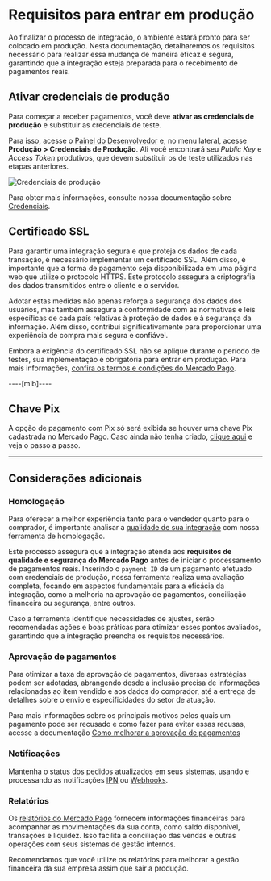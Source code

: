 # Requisitos para entrar em produção

Ao finalizar o processo de integração, o ambiente estará pronto para ser colocado em produção. Nesta documentação, detalharemos os requisitos necessário para realizar essa mudança de maneira eficaz e segura, garantindo que a integração esteja preparada para o recebimento de pagamentos reais.

## Ativar credenciais de produção

Para começar a receber pagamentos, você deve **ativar as credenciais de produção** e substituir as credenciais de teste. 

Para isso, acesse o [Painel do Desenvolvedor](https://www.mercadopago[FAKER][URL][DOMAIN]/settings/account/credentials) e, no menu lateral, acesse **Produção > Credenciais de Produção**. Ali você encontrará seu _Public Key_ e _Access Token_ produtivos, que devem substituir os de teste utilizados nas etapas anteriores.

![Credenciais de produção](woocomerce/test-prod-credentials.png)

Para obter mais informações, consulte nossa documentação sobre [Credenciais](/developers/pt/guides/additional-content/your-integrations/credentials).

## Certificado SSL

Para garantir uma integração segura e que proteja os dados de cada transação, é necessário implementar um certificado SSL. Além disso, é importante que a forma de pagamento seja disponibilizada em uma página web que utilize o protocolo HTTPS. Este protocolo assegura a criptografia dos dados transmitidos entre o cliente e o servidor.

Adotar estas medidas não apenas reforça a segurança dos dados dos usuários, mas também assegura a conformidade com as normativas e leis específicas de cada país relativas à proteção de dados e à segurança da informação. Além disso, contribui significativamente para proporcionar uma experiência de compra mais segura e confiável.

Embora a exigência do certificado SSL não se aplique durante o período de testes, sua implementação é obrigatória para entrar em produção. Para mais informações, [confira os termos e condições do Mercado Pago](/developers/pt/guides/resources/legal/terms-and-conditions).

----[mlb]----
## Chave Pix

A opção de pagamento com Pix só será exibida se houver uma chave Pix cadastrada no Mercado Pago. Caso ainda não tenha criado, [clique aqui](https://www.youtube.com/watch?v=60tApKYVnkA) e veja o passo a passo.

------------

## Considerações adicionais

### Homologação

Para oferecer a melhor experiência tanto para o vendedor quanto para o comprador, é importante analisar a [qualidade de sua integração](/developers/pt/guides/additional-content/homologator/homologator) com nossa ferramenta de homologação. 

Este processo assegura que a integração atenda aos **requisitos de qualidade e segurança do Mercado Pago** antes de iniciar o processamento de pagamentos reais. Inserindo o `payment ID` de um pagamento efetuado com credenciais de produção, nossa ferramenta realiza uma avaliação completa, focando em aspectos fundamentais para a eficácia da integração, como a melhoria na aprovação de pagamentos, conciliação financeira ou segurança, entre outros.

Caso a ferramenta identifique necessidades de ajustes, serão recomendadas ações e boas práticas para otimizar esses pontos avaliados, garantindo que a integração preencha os requisitos necessários.

### Aprovação de pagamentos

Para otimizar a taxa de aprovação de pagamentos, diversas estratégias podem ser adotadas, abrangendo desde a inclusão precisa de informações relacionadas ao item vendido e aos dados do comprador, até a entrega de detalhes sobre o envio e especificidades do setor de atuação. 

Para mais informações sobre os principais motivos pelos quais um pagamento pode ser recusado e como fazer para evitar essas recusas, acesse a documentação [Como melhorar a aprovação de pagamentos](/developers/pt/guides/additional-content/how-tos/payment-rejections)

### Notificações

Mantenha o status dos pedidos atualizados em seus sistemas, usando e processando as notificações [IPN](/developers/pt/guides/additional-content/your-integrations/ipn) ou [Webhooks](/developers/pt/guides/additional-content/your-integrations/webhooks).

### Relatórios

Os [relatórios do Mercado Pago](/developers/pt/guides/additional-content/reports/introduction) fornecem informações financeiras para acompanhar as movimentações da sua conta, como saldo disponível, transações e liquidez. Isso facilita a conciliação das vendas e outras operações com seus sistemas de gestão internos.

Recomendamos que você utilize os relatórios para melhorar a gestão financeira da sua empresa assim que sair a produção.